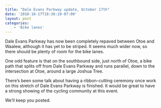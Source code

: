 ```yaml
---
title: "Dale Evans Parkway update, October 17th"
date: '2010-10-17T18:38:10-07:00'
layout: post
categories:
    - 'Bike lanes'
---
```


Dale Evans Parkway has now been completely repaved between Otoe and Waalew, although it has yet to be striped. It seems much wider now, so there should be plenty of room for the bike lanes.  
  
One odd feature is that on the southbound side, just north of Otoe, a bike path that splits off from Dale Evans Parkway and runs parallel, down to the intersection at Otoe, around a large Joshua Tree.

There’s been some talk about having a ribbon-cutting ceremony once work on this stretch of Dale Evans Parkway is finished. It would be great to have a strong showing of the cycling community at this event.

We’ll keep you posted.